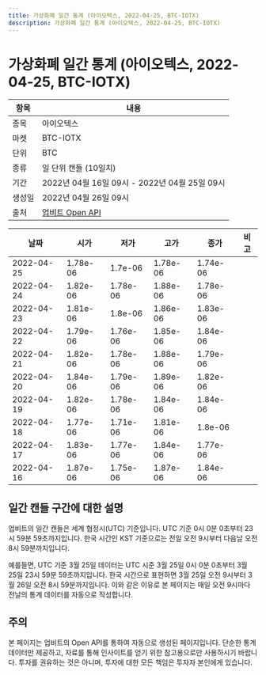 ```yaml
---
title: 가상화폐 일간 통계 (아이오텍스, 2022-04-25, BTC-IOTX)
description: 가상화폐 일간 통계 (아이오텍스, 2022-04-25, BTC-IOTX)
---
```



가상화폐 일간 통계 (아이오텍스, 2022-04-25, BTC-IOTX)
===

|항목|내용|
|--|--|
|종목|아이오텍스|
|마켓|BTC-IOTX|
|단위|BTC|
|종류|일 단위 캔들 (10일치)|
|기간|2022년 04월 16일 09시 - 2022년 04월 25일 09시|
|생성일|2022년 04월 26일 09시|
|출처|[업비트 Open API](https://docs.upbit.com)|


|날짜|시가|저가|고가|종가|비고|
|--|--|--|--|--|--|
|2022-04-25|1.78e-06|1.7e-06|1.78e-06|1.74e-06|    |
|2022-04-24|1.82e-06|1.78e-06|1.88e-06|1.78e-06|    |
|2022-04-23|1.81e-06|1.8e-06|1.86e-06|1.83e-06|    |
|2022-04-22|1.79e-06|1.76e-06|1.85e-06|1.84e-06|    |
|2022-04-21|1.82e-06|1.78e-06|1.88e-06|1.79e-06|    |
|2022-04-20|1.84e-06|1.79e-06|1.89e-06|1.82e-06|    |
|2022-04-19|1.82e-06|1.78e-06|1.84e-06|1.84e-06|    |
|2022-04-18|1.77e-06|1.71e-06|1.81e-06|1.8e-06|    |
|2022-04-17|1.83e-06|1.77e-06|1.84e-06|1.77e-06|    |
|2022-04-16|1.87e-06|1.75e-06|1.87e-06|1.84e-06|    |


일간 캔들 구간에 대한 설명
---


업비트의 일간 캔들은 세계 협정시(UTC) 기준입니다. 
UTC 기준 0시 0분 0초부터 23시 59분 59초까지입니다. 
한국 시간인 KST 기준으로는 전일 오전 9시부터 다음날 오전 8시 59분까지입니다. 


예를들면, UTC 기준 3월 25일 데이터는 UTC 시준 3월 25일 0시 0분 0초부터 3월 25일 23시 59분 59초까지입니다. 
한국 시간으로 표현하면 3월 25일 오전 9시부터 3월 26일 오전 8시 59분까지입니다. 
이와 같은 이유로 본 페이지는 매일 오전 9시마다 전날의 통계 데이터를 자동으로 작성합니다. 


주의
---


본 페이지는 업비트의 Open API를 통하여 자동으로 생성된 페이지입니다. 
단순한 통계 데이터만 제공하고, 자료를 통해 인사이트를 얻기 위한 참고용으로만 사용하시기 바랍니다. 
투자를 권유하는 것은 아니며, 투자에 대한 모든 책임은 투자자 본인에게 있습니다. 
